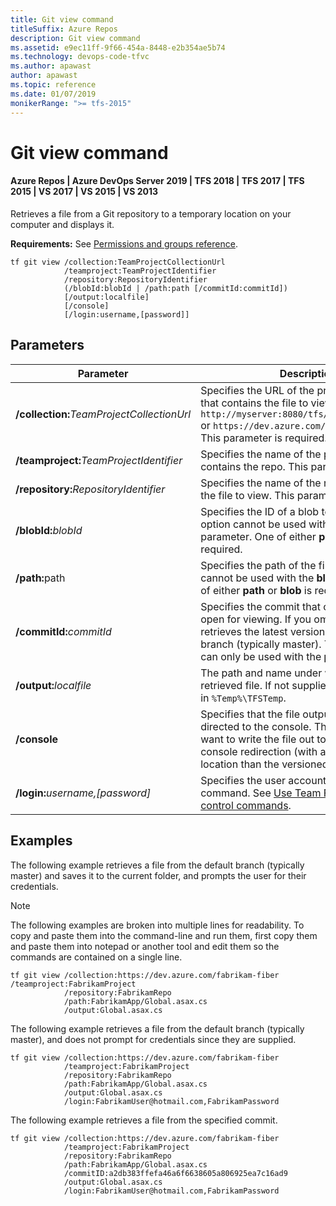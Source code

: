 ```yaml
---
title: Git view command
titleSuffix: Azure Repos
description: Git view command
ms.assetid: e9ec11ff-9f66-454a-8448-e2b354ae5b74
ms.technology: devops-code-tfvc
ms.author: apawast
author: apawast
ms.topic: reference
ms.date: 01/07/2019
monikerRange: ">= tfs-2015"
---
```


# Git view command

#### Azure Repos | Azure DevOps Server 2019 | TFS 2018 | TFS 2017 | TFS 2015 | VS 2017 | VS 2015 | VS 2013

Retrieves a file from a Git repository to a temporary location on your computer and displays it.

**Requirements:** See [Permissions and groups reference](../../organizations/security/permissions.md).

```
tf git view /collection:TeamProjectCollectionUrl
            /teamproject:TeamProjectIdentifier
            /repository:RepositoryIdentifier
            (/blobId:blobId | /path:path [/commitId:commitId])
            [/output:localfile]
            [/console]
            [/login:username,[password]]
```

## Parameters

| Parameter                                         | Description                                                                                                                                                                                                                       |
| ------------------------------------------------- | --------------------------------------------------------------------------------------------------------------------------------------------------------------------------------------------------------------------------------- |
| **/collection:**<em>TeamProjectCollectionUrl</em> | Specifies the URL of the project collection that contains the file to view. For example: `http://myserver:8080/tfs/DefaultCollection` or `https://dev.azure.com/fabrikam-fiber`. This parameter is required.                      |
| **/teamproject:**<em>TeamProjectIdentifier</em>   | Specifies the name of the project that contains the repo. This parameter is required.                                                                                                                                             |
| **/repository:**<em>RepositoryIdentifier</em>     | Specifies the name of the repo that contains the file to view. This parameter is required.                                                                                                                                        |
| **/blobId:**<em>blobId</em>                       | Specifies the ID of a blob to retrieve. This option cannot be used with the **path** parameter. One of either **path** or **blob** is required.                                                                                   |
| <strong>/path:</strong>path                       | Specifies the path of the file. This option cannot be used with the **blob** parameter. One of either **path** or **blob** is required.                                                                                           |
| **/commitId:**<em>commitId</em>                   | Specifies the commit that contains the file to open for viewing. If you omit this option, view retrieves the latest version from the default branch (typically master). This parameter can only be used with the **path** option. |
| **/output:**<em>localfile</em>                    | The path and name under which to save the retrieved file. If not supplied, the file is saved in `%Temp%\TFSTemp`.                                                                                                                 |
| **/console**                                      | Specifies that the file output should be directed to the console. This is useful if you want to write the file out to disk using console redirection (with a different name or location than the versioned item).                 |
| **/login:**<em>username,[password]</em>           | Specifies the user account to run the command. See [Use Team Foundation version control commands](use-team-foundation-version-control-commands.md).                                                                               |

## Examples

The following example retrieves a file from the default branch (typically master) and saves it to the current folder, and prompts the user for their credentials.

> [!NOTE]
> The following examples are broken into multiple lines for readability. To copy and paste them into the command-line and run them, first copy them and paste them into notepad or another tool and edit them so the commands are contained on a single line.

```
tf git view /collection:https://dev.azure.com/fabrikam-fiber /teamproject:FabrikamProject
            /repository:FabrikamRepo
            /path:FabrikamApp/Global.asax.cs
            /output:Global.asax.cs
```

The following example retrieves a file from the default branch (typically master), and does not prompt for credentials since they are supplied.

```
tf git view /collection:https://dev.azure.com/fabrikam-fiber
            /teamproject:FabrikamProject
            /repository:FabrikamRepo
            /path:FabrikamApp/Global.asax.cs
            /output:Global.asax.cs
            /login:FabrikamUser@hotmail.com,FabrikamPassword
```

The following example retrieves a file from the specified commit.

```
tf git view /collection:https://dev.azure.com/fabrikam-fiber
            /teamproject:FabrikamProject
            /repository:FabrikamRepo
            /path:FabrikamApp/Global.asax.cs
            /commitID:a2db383ffefa46a6f6638605a806925ea7c16ad9
            /output:Global.asax.cs
            /login:FabrikamUser@hotmail.com,FabrikamPassword
```

